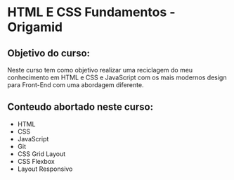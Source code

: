 # HTML E CSS Fundamentos - Origamid

## Objetivo do curso: 
Neste curso tem como objetivo realizar uma reciclagem do meu conhecimento em HTML e CSS e JavaScript com os mais modernos design para Front-End com uma abordagem diferente.

## Conteudo abortado neste curso:
- HTML
- CSS
- JavaScript
- Git
- CSS Grid Layout
- CSS Flexbox
- Layout Responsivo
